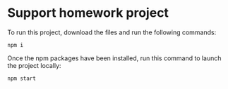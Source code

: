 # Support homework project

To run this project, download the files and run the following commands:

```
npm i
```

Once the npm packages have been installed, run this command to launch the project locally:

```
npm start
```
